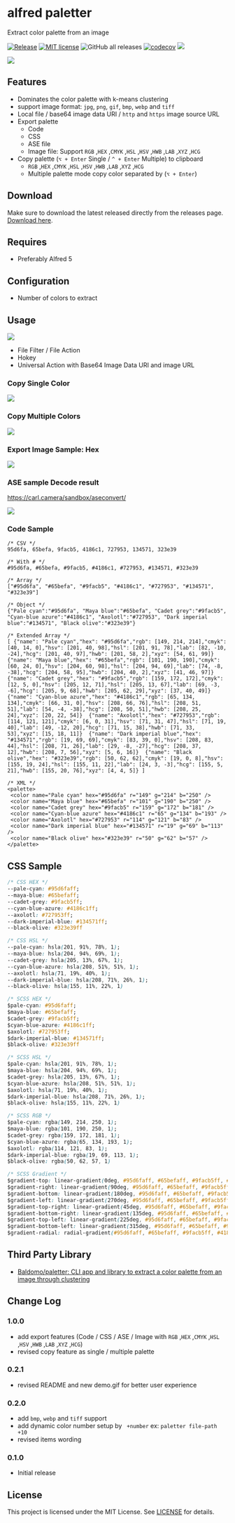 # alfred paletter

Extract color palette from an image

[![Release](https://github.com/cage1016/alfred-paletter/actions/workflows/release.yml/badge.svg)](https://github.com/cage1016/alfred-paletter/actions/workflows/release.yml)
[![MIT license](https://img.shields.io/badge/License-MIT-blue.svg)](https://lbesson.mit-license.org/)
![GitHub all releases](https://img.shields.io/github/downloads/cage1016/alfred-paletter/total)
[![codecov](https://codecov.io/gh/cage1016/alfred-paletter/branch/master/graph/badge.svg)](https://codecov.io/gh/cage1016/alfred-paletter)
![](https://img.shields.io/badge/Alfred-5-blueviolet)

![](screenshots/export.gif)


## Features

- Dominates the color palette with k-means clustering
- support image format: `jpg`, `png`, `gif`, `bmp`, `webp` and `tiff`
- Local file / base64 image data URI / `http` and `https` image source URL
- Export palette
  - Code
  - CSS
  - ASE file
  - Image file: Support `RGB` ,`HEX` ,`CMYK` ,`HSL` ,`HSV` ,`HWB` ,`LAB` ,`XYZ` ,`HCG`
- Copy palette (`⌥ + Enter` Single / `^ + Enter` Multiple) to clipboard
  - `RGB` ,`HEX` ,`CMYK` ,`HSL` ,`HSV` ,`HWB` ,`LAB` ,`XYZ` ,`HCG`
  - Multiple palette mode copy color separated by (`⌥ + Enter`)

## Download
Make sure to download the latest released directly from the releases page. [Download here](https://github.com/cage1016/alfred-paletter/releases).

## Requires
- Preferably Alfred 5

## Configuration
- Number of colors to extract

## Usage

![](screenshots/usage.jpg)

- File Filter / File Action 
- Hokey
- Universal Action with Base64 Image Data URI and image URL


### Copy Single Color

![](screenshots/copy-single.gif)


### Copy Multiple Colors

![](screenshots/copy-multiple.gif)


### Export Image Sample: Hex

![](screenshots/hex.png)

### ASE sample Decode result

https://carl.camera/sandbox/aseconvert/

![](screenshots/ace-color-decode.jpeg)

### Code Sample

```
/* CSV */
95d6fa, 65befa, 9facb5, 4186c1, 727953, 134571, 323e39

/* With # */
#95d6fa, #65befa, #9facb5, #4186c1, #727953, #134571, #323e39

/* Array */
["#95d6fa", "#65befa", "#9facb5", "#4186c1", "#727953", "#134571", "#323e39"]

/* Object */
{"Pale cyan":"#95d6fa", "Maya blue":"#65befa", "Cadet grey":"#9facb5", "Cyan-blue azure":"#4186c1", "Axolotl":"#727953", "Dark imperial blue":"#134571", "Black olive":"#323e39"}

/* Extended Array */
[ {"name": "Pale cyan","hex": "#95d6fa","rgb": [149, 214, 214],"cmyk": [40, 14, 0],"hsv": [201, 40, 98],"hsl": [201, 91, 78],"lab": [82, -10, -24],"hcg": [201, 40, 97],"hwb": [201, 58, 2],"xyz": [54, 61, 99]}  {"name": "Maya blue","hex": "#65befa","rgb": [101, 190, 190],"cmyk": [60, 24, 0],"hsv": [204, 60, 98],"hsl": [204, 94, 69],"lab": [74, -8, -38],"hcg": [204, 58, 95],"hwb": [204, 40, 2],"xyz": [41, 46, 97]}  {"name": "Cadet grey","hex": "#9facb5","rgb": [159, 172, 172],"cmyk": [12, 5, 0],"hsv": [205, 12, 71],"hsl": [205, 13, 67],"lab": [69, -3, -6],"hcg": [205, 9, 68],"hwb": [205, 62, 29],"xyz": [37, 40, 49]}  {"name": "Cyan-blue azure","hex": "#4186c1","rgb": [65, 134, 134],"cmyk": [66, 31, 0],"hsv": [208, 66, 76],"hsl": [208, 51, 51],"lab": [54, -4, -38],"hcg": [208, 50, 51],"hwb": [208, 25, 24],"xyz": [20, 22, 54]}  {"name": "Axolotl","hex": "#727953","rgb": [114, 121, 121],"cmyk": [6, 0, 31],"hsv": [71, 31, 47],"hsl": [71, 19, 40],"lab": [49, -12, 20],"hcg": [71, 15, 38],"hwb": [71, 33, 53],"xyz": [15, 18, 11]}  {"name": "Dark imperial blue","hex": "#134571","rgb": [19, 69, 69],"cmyk": [83, 39, 0],"hsv": [208, 83, 44],"hsl": [208, 71, 26],"lab": [29, -8, -27],"hcg": [208, 37, 12],"hwb": [208, 7, 56],"xyz": [5, 6, 16]}  {"name": "Black olive","hex": "#323e39","rgb": [50, 62, 62],"cmyk": [19, 0, 8],"hsv": [155, 19, 24],"hsl": [155, 11, 22],"lab": [24, 3, -3],"hcg": [155, 5, 21],"hwb": [155, 20, 76],"xyz": [4, 4, 5]} ]

/* XML */
<palette>
 <color name="Pale cyan" hex="#95d6fa" r="149" g="214" b="250" /> 
 <color name="Maya blue" hex="#65befa" r="101" g="190" b="250" /> 
 <color name="Cadet grey" hex="#9facb5" r="159" g="172" b="181" /> 
 <color name="Cyan-blue azure" hex="#4186c1" r="65" g="134" b="193" /> 
 <color name="Axolotl" hex="#727953" r="114" g="121" b="83" /> 
 <color name="Dark imperial blue" hex="#134571" r="19" g="69" b="113" /> 
 <color name="Black olive" hex="#323e39" r="50" g="62" b="57" /> 
</palette>
```

## CSS Sample

```css
/* CSS HEX */
--pale-cyan: #95d6faff;
--maya-blue: #65befaff;
--cadet-grey: #9facb5ff;
--cyan-blue-azure: #4186c1ff;
--axolotl: #727953ff;
--dark-imperial-blue: #134571ff;
--black-olive: #323e39ff

/* CSS HSL */
--pale-cyan: hsla(201, 91%, 78%, 1);
--maya-blue: hsla(204, 94%, 69%, 1);
--cadet-grey: hsla(205, 13%, 67%, 1);
--cyan-blue-azure: hsla(208, 51%, 51%, 1);
--axolotl: hsla(71, 19%, 40%, 1);
--dark-imperial-blue: hsla(208, 71%, 26%, 1);
--black-olive: hsla(155, 11%, 22%, 1)

/* SCSS HEX */
$pale-cyan: #95d6faff;
$maya-blue: #65befaff;
$cadet-grey: #9facb5ff;
$cyan-blue-azure: #4186c1ff;
$axolotl: #727953ff;
$dark-imperial-blue: #134571ff;
$black-olive: #323e39ff

/* SCSS HSL */
$pale-cyan: hsla(201, 91%, 78%, 1);
$maya-blue: hsla(204, 94%, 69%, 1);
$cadet-grey: hsla(205, 13%, 67%, 1);
$cyan-blue-azure: hsla(208, 51%, 51%, 1);
$axolotl: hsla(71, 19%, 40%, 1);
$dark-imperial-blue: hsla(208, 71%, 26%, 1);
$black-olive: hsla(155, 11%, 22%, 1)

/* SCSS RGB */
$pale-cyan: rgba(149, 214, 250, 1);
$maya-blue: rgba(101, 190, 250, 1);
$cadet-grey: rgba(159, 172, 181, 1);
$cyan-blue-azure: rgba(65, 134, 193, 1);
$axolotl: rgba(114, 121, 83, 1);
$dark-imperial-blue: rgba(19, 69, 113, 1);
$black-olive: rgba(50, 62, 57, 1)

/* SCSS Gradient */
$gradient-top: linear-gradient(0deg, #95d6faff, #65befaff, #9facb5ff, #4186c1ff, #727953ff, #134571ff, #323e39ff);
$gradient-right: linear-gradient(90deg, #95d6faff, #65befaff, #9facb5ff, #4186c1ff, #727953ff, #134571ff, #323e39ff);
$gradient-bottom: linear-gradient(180deg, #95d6faff, #65befaff, #9facb5ff, #4186c1ff, #727953ff, #134571ff, #323e39ff);
$gradient-left: linear-gradient(270deg, #95d6faff, #65befaff, #9facb5ff, #4186c1ff, #727953ff, #134571ff, #323e39ff);
$gradient-top-right: linear-gradient(45deg, #95d6faff, #65befaff, #9facb5ff, #4186c1ff, #727953ff, #134571ff, #323e39ff);
$gradient-bottom-right: linear-gradient(135deg, #95d6faff, #65befaff, #9facb5ff, #4186c1ff, #727953ff, #134571ff, #323e39ff);
$gradient-top-left: linear-gradient(225deg, #95d6faff, #65befaff, #9facb5ff, #4186c1ff, #727953ff, #134571ff, #323e39ff);
$gradient-bottom-left: linear-gradient(315deg, #95d6faff, #65befaff, #9facb5ff, #4186c1ff, #727953ff, #134571ff, #323e39ff);
$gradient-radial: radial-gradient(#95d6faff, #65befaff, #9facb5ff, #4186c1ff, #727953ff, #134571ff, #323e39ff);
```

## Third Party Library

- [Baldomo/paletter: CLI app and library to extract a color palette from an image through clustering](https://github.com/Baldomo/paletter)

## Change Log

### 1.0.0
- add export features (Code / CSS / ASE / Image with `RGB` ,`HEX` ,`CMYK` ,`HSL` ,`HSV` ,`HWB` ,`LAB` ,`XYZ` ,`HCG`) 
- revised copy feature as single / multiple palette

### 0.2.1
- revised README and new demo.gif for better user experience

### 0.2.0
- add `bmp`, `webp` and `tiff` support
- add dynamic color number setup by ` +number` ex: `paletter file-path +10`
- revised items wording

### 0.1.0
- Initial release

## License
This project is licensed under the MIT License. See [LICENSE](LICENSE) for details.